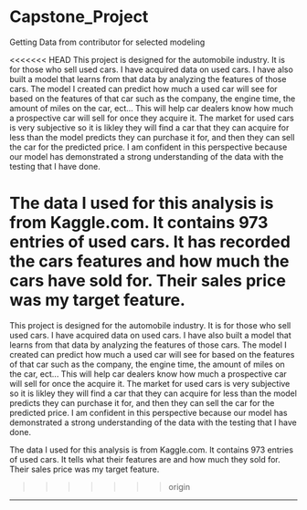 # Capstone_Project
Getting Data from contributor for selected modeling

<<<<<<< HEAD
This project is designed for the automobile industry. It is for those who sell used cars. I have acquired data on used cars. I have also built a model that learns from that data by analyzing the features of those cars. The model I created can predict how much a used car will see for based on the features of that car such as the company, the engine time, the amount of miles on the car, ect... This will help car dealers know how much a prospective car will sell for once they acquire it. The market for used cars is very subjective so it is likley they will find a car that they can acquire for less than the model predicts they can purchase it for, and then they can sell the car for the predicted price. I am confident in this perspective because our model has demonstrated a strong understanding of the data with the testing that I have done.

The data I used for this analysis is from Kaggle.com. It contains 973 entries of used cars. It has recorded the cars features and how much the cars have sold for. Their sales price was my target feature.
=======
This project is designed for the automobile industry. It is for those who sell used cars. I have acquired data on used cars. I have also built a model that learns from that data by analyzing the features of those cars. The model I created can predict how much a used car will see for based on the features of that car such as the company, the engine time, the amount of miles on the car, ect... This will help car dealers know how much a prospective car will sell for once the acquire it. The market for used cars is very subjective so it is likley they will find a car that they can acquire for less than the model predicts they can purchase it for, and then they can sell the car for the predicted price. I am confident in this perspective because our model has demonstrated a strong understanding of the data with the testing that I have done.

The data I used for this analysis is from Kaggle.com. It contains 973 entries of used cars. It tells what their features are and how much they sold for. Their sales price was my target feature.
>>>>>>> origin
---------------------------------------------------------------------------------------------------------------------------------
